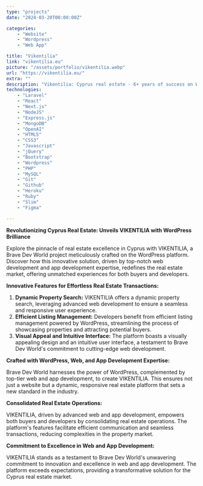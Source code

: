 ```yaml
---
type: "projects"
date: "2024-03-20T00:00:00Z"

categories: 
    - "Website"
    - "Wordpress"
    - "Web App"

title: "Vikentilia"
link: "vikentilia.eu"
picture: "/assets/portfolio/vikentilia.webp"
url: "https://vikentilia.eu/"
extra: ""
description: "Vikentilia: Cyprus real estate - 6+ years of success on WordPress. Elevate your property ventures with our expert web development solutions."
technologies: 
    - "Laravel"
    - "React"
    - "Next.js"
    - "NodeJS"
    - "Express.js"
    - "MongoDB"
    - "OpenAI"
    - "HTML5"
    - "CSS3"
    - "Javascript"
    - "jQuery"
    - "Bootstrap"
    - "Wordpress"
    - "PHP"
    - "MySQL"
    - "Git"
    - "Github"
    - "Heroku"
    - "Ruby"
    - "Slim"
    - "Figma"

---
```

**Revolutionizing Cyprus Real Estate: Unveils VIKENTILIA with WordPress Brilliance**

Explore the pinnacle of real estate excellence in Cyprus with VIKENTILIA, a Brave Dev World project meticulously crafted on the WordPress platform. Discover how this innovative solution, driven by top-notch web development and app development expertise, redefines the real estate market, offering unmatched experiences for both buyers and developers.

**Innovative Features for Effortless Real Estate Transactions:**

1. **Dynamic Property Search:** VIKENTILIA offers a dynamic property search, leveraging advanced web development to ensure a seamless and responsive user experience.
2. **Efficient Listing Management:** Developers benefit from efficient listing management powered by WordPress, streamlining the process of showcasing properties and attracting potential buyers.
3. **Visual Appeal and Intuitive Interface:** The platform boasts a visually appealing design and an intuitive user interface, a testament to Brave Dev World's commitment to cutting-edge web development.

**Crafted with WordPress, Web, and App Development Expertise:**

Brave Dev World harnesses the power of WordPress, complemented by top-tier web and app development, to create VIKENTILIA. This ensures not just a website but a dynamic, responsive real estate platform that sets a new standard in the industry.

**Consolidated Real Estate Operations:**

VIKENTILIA, driven by advanced web and app development, empowers both buyers and developers by consolidating real estate operations. The platform's features facilitate efficient communication and seamless transactions, reducing complexities in the property market.

**Commitment to Excellence in Web and App Development:**

VIKENTILIA stands as a testament to Brave Dev World's unwavering commitment to innovation and excellence in web and app development. The platform exceeds expectations, providing a transformative solution for the Cyprus real estate market.
